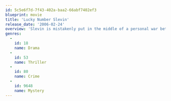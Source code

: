 ```yaml
---
id: 5c5e6f7d-7f43-402a-baa2-66abf7402ef3
blueprint: movie
title: 'Lucky Number Slevin'
release_date: '2006-02-24'
overview: 'Slevin is mistakenly put in the middle of a personal war between the city’s biggest criminal bosses. Under constant watch, Slevin must try not to get killed by an infamous assassin and come up with an idea of how to get out of his current dilemma. A film with many twists and turns.'
genres:
  -
    id: 18
    name: Drama
  -
    id: 53
    name: Thriller
  -
    id: 80
    name: Crime
  -
    id: 9648
    name: Mystery
---
```

